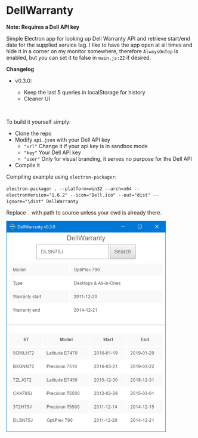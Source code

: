 # DellWarranty

**Note: Requires a Dell API key**

Simple Electron app for looking up Dell Warranty API and retrieve start/end date for the supplied service tag. I like to have the app open at all times and hide it in a corner on my monitor somewhere, therefore `AlwaysOnTop` is enabled, but you can set it to false in `main.js:22` if desired.



**Changelog**

- v0.3.0:

  - Keep the last 5 queries in localStorage for history
  - Cleaner UI

  ​

To build it yourself simply:

- Clone the repo
- Modify `api.json` with your Dell API key 
  - `"url"` Change it if your api key is in sandbox mode
  - `"key"` Your Dell API key
  - `"user"` Only for visual branding, it serves no purpose for the Dell API
- Compile it 



Compiling example using `electron-packager`:

`electron-packager . --platform=win32 --arch=x64 --electronVersion="1.6.2" --icon="Dell.ico" --out="dist" --ignore="\dist" DellWarranty` 

Replace `.` with path to source unless your cwd is already there.



![Screenshot GUI](DellWarrantyv0.3.0.png)

